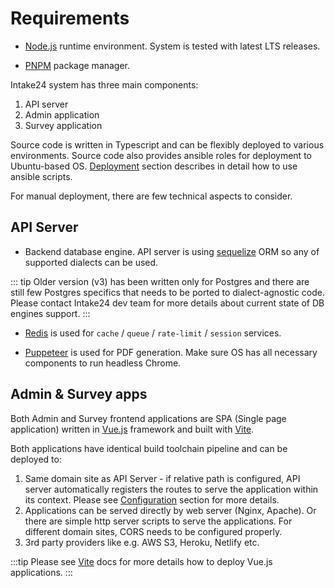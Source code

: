 # Requirements

- [Node.js](https://nodejs.org) runtime environment. System is tested with latest LTS releases.

- [PNPM](https://pnpm.io) package manager.

Intake24 system has three main components:

1. API server
2. Admin application
3. Survey application

Source code is written in Typescript and can be flexibly deployed to various environments. Source code also provides ansible roles for deployment to Ubuntu-based OS. [Deployment](/deployment/) section describes in detail how to use ansible scripts.

For manual deployment, there are few technical aspects to consider.

## API Server

- Backend database engine. API server is using [sequelize](https://sequelize.org) ORM so any of supported dialects can be used.

::: tip
Older version (v3) has been written only for Postgres and there are still few Postgres specifics that needs to be ported to dialect-agnostic code. Please contact Intake24 dev team for more details about current state of DB engines support.
:::

- [Redis](https://redis.io) is used for `cache` / `queue` / `rate-limit` / `session` services.

- [Puppeteer](https://github.com/puppeteer/puppeteer) is used for PDF generation. Make sure OS has all necessary components to run headless Chrome.

## Admin & Survey apps

Both Admin and Survey frontend applications are SPA (Single page application) written in [Vue.js](https://vuejs.org) framework and built with [Vite](https://vitejs.dev).

Both applications have identical build toolchain pipeline and can be deployed to:

1. Same domain site as API Server - if relative path is configured, API server automatically registers the routes to serve the application within its context. Please see [Configuration](/config/) section for more details.
2. Applications can be served directly by web server (Nginx, Apache). Or there are simple http server scripts to serve the applications. For different domain sites, CORS needs to be configured properly.
3. 3rd party providers like e.g. AWS S3, Heroku, Netlify etc.

:::tip
Please see [Vite](https://vitejs.dev) docs for more details how to deploy Vue.js applications.
:::
